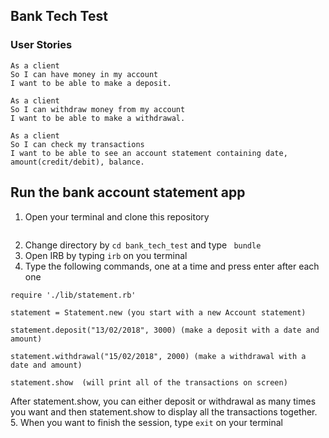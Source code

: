 ## Bank Tech Test

### User Stories

```
As a client
So I can have money in my account
I want to be able to make a deposit.

As a client
So I can withdraw money from my account
I want to be able to make a withdrawal.

As a client
So I can check my transactions
I want to be able to see an account statement containing date, amount(credit/debit), balance.
```

## Run the bank account statement app

1. Open your terminal and clone this repository
```git clone git@github.com:AlexandraGF/bank_tech_test.git
```
2. Change directory by ```cd bank_tech_test``` and type ```
bundle```
3. Open IRB by typing ```irb``` on you terminal
4. Type the following commands, one at a time and press enter after each one
```
require './lib/statement.rb'
```
```
statement = Statement.new (you start with a new Account statement)
```
```
statement.deposit("13/02/2018", 3000) (make a deposit with a date and amount)
```
```
statement.withdrawal("15/02/2018", 2000) (make a withdrawal with a date and amount)
```
```
statement.show  (will print all of the transactions on screen)
```
After statement.show, you can either deposit or withdrawal as many times you want and then statement.show to display all the transactions together.
5. When you want to finish the session, type ```exit``` on your terminal
